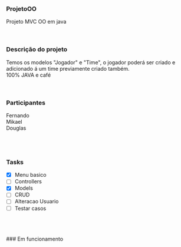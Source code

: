 ### ProjetoOO
 Projeto MVC OO em java
<br/>
 <br/>
<br/>
### Descrição do projeto
 Temos os modelos "Jogador" e "Time", o jogador poderá ser criado e adicionado á um time previamente criado também. <br/>
 100% JAVA e café
<br/>
<br/>
<br/>
### Participantes
  Fernando <br/>
  Mikael <br/>
  Douglas <br/>
<br/>
<br/>
<br/>
### Tasks

- [X] Menu basico
- [ ] Controllers
- [X] Models
- [ ] CRUD
- [ ] Alteracao Usuario
- [ ] Testar casos
<br/>
<br/>
<br/>
### Em funcionamento
